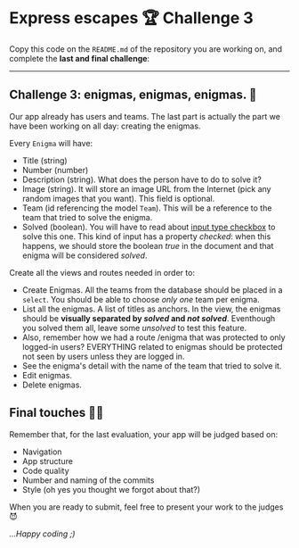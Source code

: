 # Express escapes 🏆 Challenge 3

Copy this code on the <code>README.md</code> of the repository you are working on, and complete the **last and final challenge**:

---

## Challenge 3: enigmas, enigmas, enigmas. 🩻

Our app already has users and teams. The last part is actually the part we have been working on all day: creating the enigmas.

Every <code>Enigma</code> will have:
- Title (string)
- Number (number)
- Description (string). What does the person have to do to solve it?
- Image (string). It will store an image URL from the Internet (pick any random images that you want). This field is optional.
- Team (id referencing the model <code>Team</code>). This will be a reference to the team that tried to solve the enigma.
- Solved (boolean). You will have to read about [input type checkbox](https://developer.mozilla.org/en-US/docs/Web/HTML/Element/input/checkbox) to solve this one. This kind of input has a property *checked*: when this happens, we should store the boolean *true* in the document and that enigma will be considered *solved*.

Create all the views and routes needed in order to:
- Create Enigmas. All the teams from the database should be placed in a <code>select</code>. You should be able to choose *only one* team per enigma.
- List all the enigmas. A list of titles as anchors. In the view, the enigmas should be **visually separated by *solved* and *not solved***. Eventhough you solved them all, leave some *unsolved* to test this feature.
- Also, remember how we had a route /enigma that was protected to only logged-in users? EVERYTHING related to enigmas should be protected not seen by users unless they are logged in.
- See the enigma's detail with the name of the team that tried to solve it.
- Edit enigmas.
- Delete enigmas.

## Final touches 💅🏽

Remember that, for the last evaluation, your app will be judged based on:
- Navigation
- App structure
- Code quality
- Number and naming of the commits
- Style (oh yes you thought we forgot about that?)

When you are ready to submit, feel free to present your work to the judges 😈

*...Happy coding ;)*

